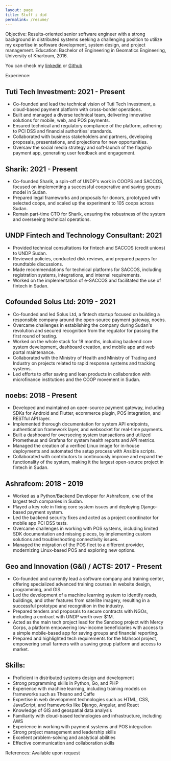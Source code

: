 ```yaml
---
layout: page
title: Stuff i did
permalink: /resume/
---
```




Objective:
Results-oriented senior software engineer with a strong background in distributed systems seeking a challenging position to utilize my expertise in software development, system design, and project management.
Education:
Bachelor of Engineering in Geomatics Engineering, University of Khartoum, 2016.

You can check my [linkedin](https://linkedin.com/in/adonese) or [Github](https://github.com/adonese)

Experience:

## Tuti Tech Investment: 2021 - Present
- Co-founded and lead the technical vision of Tuti Tech Investment, a cloud-based payment platform with cross-border operations.
- Built and managed a diverse technical team, delivering innovative solutions for mobile, web, and POS payments.
- Ensured technical and regulatory compliance of the platform, adhering to PCI DSS and financial authorities' standards.
- Collaborated with business stakeholders and partners, developing proposals, presentations, and projections for new opportunities.
- Oversaw the social media strategy and soft-launch of the flagship payment app, generating user feedback and engagement.

## Sharik: 2021 - Present
- Co-founded Sharik, a spin-off of UNDP's work in COOPS and SACCOS, focused on implementing a successful cooperative and saving groups model in Sudan.
- Prepared legal frameworks and proposals for donors, prototyped with selected coops, and scaled up the experiment to 105 coops across Sudan.
- Remain part-time CTO for Sharik, ensuring the robustness of the system and overseeing technical operations.

## UNDP Fintech and Technology Consultant: 2021
- Provided technical consultations for fintech and SACCOS (credit unions) to UNDP Sudan.
- Reviewed policies, conducted disk reviews, and prepared papers for roundtable discussions.
- Made recommendations for technical platforms for SACCOS, including registration systems, integrations, and internal requirements.
- Worked on the implementation of e-SACCOS and facilitated the use of fintech in Sudan.

## Cofounded Solus Ltd: 2019 - 2021
- Co-founded and led Solus Ltd, a fintech startup focused on building a responsible company around the open-source payment gateway, noebs.
- Overcame challenges in establishing the company during Sudan's revolution and secured recognition from the regulator for passing the first round of testing.
- Worked on the whole stack for 18 months, including backend core system development, dashboard creation, and mobile app and web portal maintenance.
- Collaborated with the Ministry of Health and Ministry of Trading and Industry on projects related to rapid response systems and tracking systems.
- Led efforts to offer saving and loan products in collaboration with microfinance institutions and the COOP movement in Sudan.

## noebs: 2018 - Present
- Developed and maintained an open-source payment gateway, including SDKs for Android and Flutter, ecommerce plugin, POS integration, and RESTful API layer.
- Implemented thorough documentation for system API endpoints, authentication framework layer, and websocket for real-time payments.
- Built a dashboard for overseeing system transactions and utilized Prometheus and Grafana for system health reports and API metrics.
- Managed the creation of a verified Linux image for in-house deployments and automated the setup process with Ansible scripts.
- Collaborated with contributors to continuously improve and expand the functionality of the system, making it the largest open-source project in fintech in Sudan.

## Ashrafcom: 2018 - 2019
- Worked as a Python/Backend Developer for Ashrafcom, one of the largest tech companies in Sudan.
- Played a key role in fixing core system issues and deploying Django-based payment system.
- Led the backend security fixes and acted as a project coordinator for mobile app PCI DSS tests.
- Overcame challenges in working with POS systems, including limited SDK documentation and missing pieces, by implementing custom solutions and troubleshooting connectivity issues.
- Managed the migration of the POS fleet to a different provider, modernizing Linux-based POS and exploring new options.

## Geo and Innovation (G&I) / ACTS: 2017 - Present
- Co-founded and currently lead a software company and training center, offering specialized advanced training courses in website design, programming, and GIS.
- Led the development of a machine learning system to identify roads, buildings, and other features from satellite imagery, resulting in a successful prototype and recognition in the industry.
- Prepared tenders and proposals to secure contracts with NGOs, including a contract with UNDP worth over $1M.
- Acted as the main tech project lead for the Sandoog project with Mercy Corps, a platform empowering low-income beneficiaries with access to a simple mobile-based app for saving groups and financial reporting.
- Prepared and highlighted tech requirements for the Mahsool project, empowering small farmers with a saving group platform and access to market.

## Skills:
- Proficient in distributed systems design and development
- Strong programming skills in Python, Go, and PHP
- Experience with machine learning, including training models on frameworks such as Theano and Caffe
- Expertise in web development technologies such as HTML, CSS, JavaScript, and frameworks like Django, Angular, and React
- Knowledge of GIS and geospatial data analysis
- Familiarity with cloud-based technologies and infrastructure, including AWS
- Experience in working with payment systems and POS integration
- Strong project management and leadership skills
- Excellent problem-solving and analytical abilities
- Effective communication and collaboration skills

References:
Available upon request
